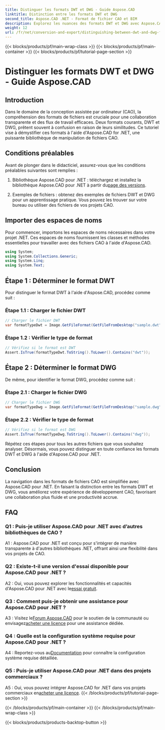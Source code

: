 ```yaml
---
title: Distinguer les formats DWT et DWG - Guide Aspose.CAD
linktitle: Distinction entre les formats DWT et DWG
second_title: Aspose.CAD .NET - Format de fichier CAO et BIM
description: Explorez les nuances des formats DWT et DWG avec Aspose.CAD pour .NET. Faites la distinction entre ces types de fichiers CAO sans effort.
weight: 12
url: /fr/net/conversion-and-export/distinguishing-between-dwt-and-dwg-formats/
---
```


{{< blocks/products/pf/main-wrap-class >}}
{{< blocks/products/pf/main-container >}}
{{< blocks/products/pf/tutorial-page-section >}}

# Distinguer les formats DWT et DWG - Guide Aspose.CAD

## Introduction

Dans le domaine de la conception assistée par ordinateur (CAO), la compréhension des formats de fichiers est cruciale pour une collaboration transparente et des flux de travail efficaces. Deux formats courants, DWT et DWG, prêtent souvent à confusion en raison de leurs similitudes. Ce tutoriel vise à démystifier ces formats à l'aide d'Aspose.CAD for .NET, une puissante bibliothèque de manipulation de fichiers CAO.

## Conditions préalables

Avant de plonger dans le didacticiel, assurez-vous que les conditions préalables suivantes sont remplies :

1.  Bibliothèque Aspose.CAD pour .NET : téléchargez et installez la bibliothèque Aspose.CAD pour .NET à partir du[page des versions](https://releases.aspose.com/cad/net/).

2. Exemples de fichiers : obtenez des exemples de fichiers DWT et DWG pour un apprentissage pratique. Vous pouvez les trouver sur votre bureau ou utiliser des fichiers de vos projets CAO.

## Importer des espaces de noms

Pour commencer, importons les espaces de noms nécessaires dans votre projet .NET. Ces espaces de noms fournissent les classes et méthodes essentielles pour travailler avec des fichiers CAO à l'aide d'Aspose.CAD.

```csharp
using System;
using System.Collections.Generic;
using System.Linq;
using System.Text;
```

## Étape 1 : Déterminer le format DWT

Pour distinguer le format DWT à l'aide d'Aspose.CAD, procédez comme suit :

### Étape 1.1 : Charger le fichier DWT

```csharp
// Charger le fichier DWT
var formatTypeDwt = Image.GetFileFormat(GetFileFromDesktop("sample.dwt"));
```

### Étape 1.2 : Vérifier le type de format

```csharp
// Vérifiez si le format est DWT
Assert.IsTrue(formatTypeDwt.ToString().ToLower().Contains("dwt"));
```

## Étape 2 : Déterminer le format DWG

De même, pour identifier le format DWG, procédez comme suit :

### Étape 2.1 : Charger le fichier DWG

```csharp
// Charger le fichier DWG
var formatTypeDwg = Image.GetFileFormat(GetFileFromDesktop("sample.dwg"));
```

### Étape 2.2 : Vérifier le type de format

```csharp
// Vérifiez si le format est DWG
Assert.IsTrue(formatTypeDwg.ToString().ToLower().Contains("dwg"));
```

Répétez ces étapes pour tous les autres fichiers que vous souhaitez analyser. Désormais, vous pouvez distinguer en toute confiance les formats DWT et DWG à l'aide d'Aspose.CAD pour .NET.

## Conclusion

La navigation dans les formats de fichiers CAO est simplifiée avec Aspose.CAD pour .NET. En faisant la distinction entre les formats DWT et DWG, vous améliorez votre expérience de développement CAO, favorisant une collaboration plus fluide et une productivité accrue.

## FAQ

### Q1 : Puis-je utiliser Aspose.CAD pour .NET avec d’autres bibliothèques de CAO ?

A1 : Aspose.CAD pour .NET est conçu pour s'intégrer de manière transparente à d'autres bibliothèques .NET, offrant ainsi une flexibilité dans vos projets de CAO.

### Q2 : Existe-t-il une version d'essai disponible pour Aspose.CAD pour .NET ?

 A2 : Oui, vous pouvez explorer les fonctionnalités et capacités d'Aspose.CAD pour .NET avec le[essai gratuit](https://releases.aspose.com/).

### Q3 : Comment puis-je obtenir une assistance pour Aspose.CAD pour .NET ?

 A3 : Visitez le[Forum Aspose.CAD](https://forum.aspose.com/c/cad/19) pour le soutien de la communauté ou envisagez[acheter une licence](https://purchase.aspose.com/buy) pour une assistance dédiée.

### Q4 : Quelle est la configuration système requise pour Aspose.CAD pour .NET ?

 A4 : Reportez-vous au[Documentation](https://reference.aspose.com/cad/net/) pour connaître la configuration système requise détaillée.

### Q5 : Puis-je utiliser Aspose.CAD pour .NET dans des projets commerciaux ?

 A5 : Oui, vous pouvez intégrer Aspose.CAD for .NET dans vos projets commerciaux en[acheter une licence](https://purchase.aspose.com/buy).
{{< /blocks/products/pf/tutorial-page-section >}}

{{< /blocks/products/pf/main-container >}}
{{< /blocks/products/pf/main-wrap-class >}}

{{< blocks/products/products-backtop-button >}}
